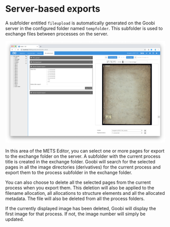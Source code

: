 # Server-based exports

A subfolder entitled `fileupload` is automatically generated on the Goobi server in the configured folder named `tempfolder`. This subfolder is used to exchange files between processes on the server.

![Server-based file export](screen_en.png)

In this area of the METS Editor, you can select one or more pages for export to the exchange folder on the server. A subfolder with the current process title is created in the exchange folder. Goobi will search for the selected pages in all the image directories (derivatives) for the current process and export them to the process subfolder in the exchange folder.

You can also choose to delete all the selected pages from the current process when you export them. This deletion will also be applied to the filename allocation, all allocations to structure elements and all the allocated metadata. The file will also be deleted from all the process folders.

If the currently displayed image has been deleted, Goobi will display the first image for that process. If not, the image number will simply be updated.